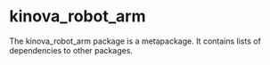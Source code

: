 # kinova_robot_arm #

The kinova_robot_arm package is a metapackage. It contains lists of dependencies to other packages.
